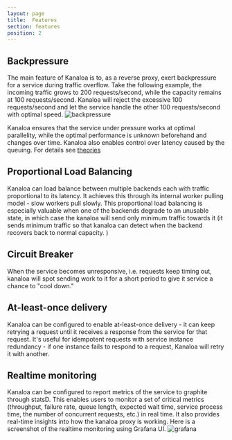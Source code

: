 ```yaml
---
layout: page
title:  Features
section: features
position: 2
---
```


## Backpressure

The main feature of Kanaloa is to, as a reverse proxy, exert backpressure for a service during traffic overflow.
Take the following example, the incoming traffic grows to 200 requests/second, while the capacity remains at 100 requests/second. Kanaloa will reject the excessive 100 requests/second and let the service handle the other 100 requests/second with optimal speed.
![backpressure](../img/backpressure.png)

Kanaloa ensures that the service under pressure works at optimal parallelity, while the optimal performance is unknown beforehand and changes over time. Kanaloa also enables control over latency caused by the queuing. For details see [theories](theories.html)


## Proportional Load Balancing

Kanaloa can load balance between multiple backends each with traffic proportional to its latency. It achieves this through its internal worker pulling model - slow workers pull slowly. This proportional load balancing is especially valuable when one of the backends degrade to an unusable state, in which case the kanaloa will send only minimum traffic towards it (it sends minimum traffic so that kanaloa can detect when the backend recovers back to normal capacity. )


## Circuit Breaker

When the service becomes unresponsive, i.e. requests keep timing out, kanaloa will spot sending work to it for a short period to give it service a chance to "cool down."

## At-least-once delivery

Kanaloa can be configured to enable at-least-once delivery - it can keep retrying a request until it receives a response from the service for that request.  It's useful for idempotent requests with service instance redundancy - if one instance fails to respond to a request, Kanaloa will retry it with another.


## Realtime monitoring

Kanaloa can be configured to report metrics of the service to graphite through statsD.  This enables users to monitor a set of critical metrics (throughput, failure rate, queue length, expected wait time, service process time, the number of concurrent requests, etc.) in real time. It also provides real-time insights into how the kanaloa proxy is working. Here is a screenshot of the realtime monitoring using Grafana UI.
![grafana](../img/grafana.png)
